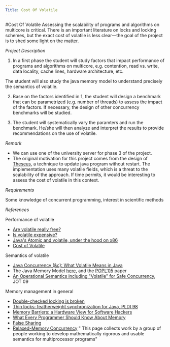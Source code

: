 ```yaml
---
Title: Cost Of Volatile
---
```

#Cost Of Volatile
Assessing the scalability of programs and algorithms on multicore is critical. There is an important literature on locks and locking schemes, but the exact cost of volatile is less clear&mdash;the goal of the project is to shed some light on the matter.

*Project Description*

1. In a first phase the student will study factors that impact performance of programs and algorithms on multicore, e.g. contention, read vs. write, data locality, cache lines, hardware architecture, etc. 

The student will also study the java memory model to understand precisely the semantics of volatile. 

2. Base on the factors identified in 1, the student will design a benchmark that can be parametrized (e.g. number of threads) to assess the impact of the factors. If necessary, the design of other concurrency benchmarks will be studied.

3. The student will systematically vary the paramters and run the benchmark. He/she will then analyze and interpret the results to provide recommendations on the use of volatile. 

*Remark*


-  We can use one of the university server for phase 3 of the project. 
-  The original motivation for this project comes from the design of [Theseus](%base_url%/research/Theseus), a technique to update java program without restart. The implementation uses many volatile fields, which is a threat to the scalability of the approach. If time permits, it would be interesting to assess the cost of volatile in this context. 

*Requirements*

Some knowledge of concurrent programming, interest in scientific methods

*References*

Performance of volatile


-  [Are volatile really free?](http://brooker.co.za/blog/2012/09/10/volatile.html)
-  [Is volatile expensive? ](http://stackoverflow.com/questions/4633866/is-volatile-expensive)
-  [Java's Atomic and volatile, under the hood on x86](http://brooker.co.za/blog/2012/11/13/increment.html)
-  [Cost of Volatile](http://beautynbits.blogspot.ch/2012/11/the-cost-of-volatile.html)

Semantics of volatile


-  [Java Concurrency (&c): What Volatile Means in Java](http://jeremymanson.blogspot.com/2008/11/what-volatile-means-in-java.html)
-  The Java Memory Model [here](http://www.cs.umd.edu/~pugh/java/memoryModel/), and the [POPL'05](http://dl.acm.org/citation.cfm?id=1040305.1040336) paper
-  [An Operational Semantics including "Volatile" for Safe Concurrency](http://www.cs.uwm.edu/~boyland/papers/simple-concur.pdf), JOT 09

Memory management in general


-  [Double-checked locking is broken](http://www.cs.umd.edu/~pugh/java/memoryModel/DoubleCheckedLocking.html)
-  [Thin locks: featherweight synchronization for Java, PLDI 98](http://researcher.ibm.com/files/us-bacon/Bacon98ThinSlides.pdf)
-  [Memory Barriers: a Hardware View for Software Hackers](http://www.rdrop.com/users/paulmck/scalability/paper/whymb.2009.04.05a.pdf)
-  [What Every Programmer Should Know About Memory](http://www.akkadia.org/drepper/cpumemory.pdf)
-  [False Sharing](http://en.wikipedia.org/wiki/False_sharing)
-  [Relaxed-Memory Concurrency](http://www.cl.cam.ac.uk/~pes20/weakmemory/) " This page collects work by a group of people working to develop mathematically rigorous and usable semantics for multiprocessor programs"
